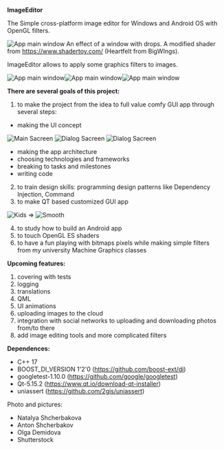 
**ImageEditor**
               
            
              
             
The Simple cross-platform image editor for Windows and Android OS with OpenGL filters.

![App main window](Images/Pixel1_1.jpg) An effect of a window with drops. A modified shader from https://www.shadertoy.com/ (Heartfelt from BigWIngs).




               
            
              
             
ImageEditor allows to apply some graphics filters to images.





![App main window](Images/Screenshot2.png)![App main window](Images/Screenshot4.png)![App main window](Images/Screenshot1.png)

                 

           
           
           
**There are several goals of this project:**

1. to make the project from the idea to full value comfy GUI app through several steps: 
- making the UI concept 

![Main Sacreen](Images/ui_concep_Filters_screen.png) ![Dialog Sacreen](Images/ui_concept_Menu.png) ![Dialog Sacreen](Images/menu.png)

- making the app architecture
- choosing technologies and frameworks
- breaking to tasks and milestones
- writing code
2. to train design skills: programming design patterns like Dependency Injection, Command
3. to make QT based customized GUI app

![Kids](Images/screen_no_custom_450.png) => ![Smooth](Images/flowers_aqua_sm_450.png)

4. to study how to build an Android app
5. to touch OpenGL ES shaders
6. to have a fun playing with bitmaps pixels while making simple filters from my university Machine Graphics classes
               
            
              
             
**Upcoming features:**
1. covering with tests
2. logging
3. translations
4. QML
5. UI animations
6. uploading images to the cloud
7. integration with social networks to uploading and downloading photos from/to there
8. add image editing tools and more complicated filters
               
            
              
             
**Dependences:**
- C++ 17 
- BOOST_DI_VERSION 1'2'0 (https://github.com/boost-ext/di)
- googletest-1.10.0 (https://github.com/google/googletest)
- Qt-5.15.2 (https://www.qt.io/download-qt-installer)
- uniassert (https://github.com/2gis/uniassert)

Photo and pictures:
- Natalya Shcherbakova 
- Anton Shcherbakov 
- Olga Demidova  
- Shutterstock 
